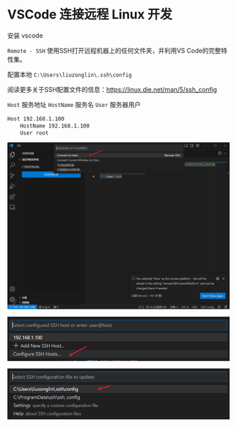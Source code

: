 # VSCode 连接远程 Linux 开发

安装 vscode

`Remote - SSH` 使用SSH打开远程机器上的任何文件夹，并利用VS Code的完整特性集。

配置本地 `C:\Users\liuzonglin\.ssh\config`

阅读更多关于SSH配置文件的信息：https://linux.die.net/man/5/ssh_config 

`Host` 服务地址 `HostName` 服务名  `User` 服务器用户

```config
Host 192.168.1.100
    HostName 192.168.1.100
    User root
```

![image-20230521103940576](assets/image-20230521103940576.png)

![image-20230521104053407](assets/image-20230521104053407.png)

![image-20230521104116740](assets/image-20230521104116740.png)

